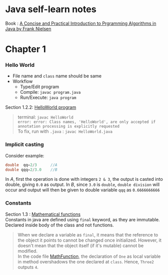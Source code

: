 # Java self-learn notes

Book : [A Concise and Practical Introduction to Prgramming Algorithms in Java by Frank Nielsen](https://www.amazon.in/Practical-Introduction-Programming-Algorithms-Undergraduate/dp/184882338X)

# Chapter 1
### Hello World
- File name and `class` name should be same
- Workflow
    - Type/Edit program
    - Compile: `javac program.java`
    - Run/Execute: `java program`

Section 1.2.2: [HelloWorld program](./java-files/HelloWorld.java)  
>    terminal: `javac HelloWorld`   
    ```error: error: Class names, 'HelloWorld', are only accepted if annotation processing is explicitly requested```  
    To fix, run with `.java` : `javac HelloWorld.java`

### Implicit casting
Consider example:
```java
double  qq=2/3      //A
double qqq=2/3.0    //B
```
In $A$, first the operation is done with integers `2 & 3`, the output is casted into double, giving `0.0` as output. In $B$, since `3.0` is `double`, `double division` will occur and output will then be given to double variable `qqq` as `0.6666666666`

### Constants
Section 1.3 : [Mathematical functions](./java-files/MathFunction.java)  
 Constants in java are defined using `final` keyword, as they are immutable. Declared inside body of the class and not functions.

>    When we declare a variable as `final`, it means that the reference to the object it points to cannot be changed once initialized. However, it doesn't mean that the object itself (if it's mutable) cannot be modified.  
In the code file [MathFunction](./java-files/MathFunction.java), the declaration of `One` as local variable in method overshadows the one declared at `class`. Hence, `Three2` outputs `4`.


